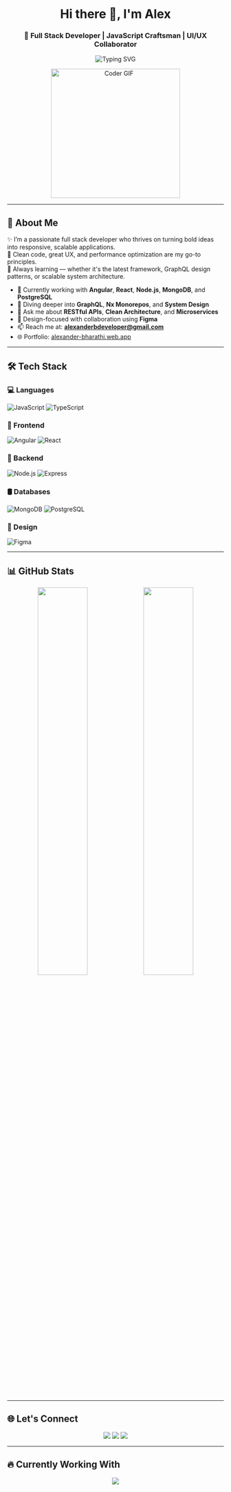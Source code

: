 <!-- GitHub Profile README for Alex -->

<h1 align="center">Hi there 👋, I'm Alex</h1>
<h3 align="center">🚀 Full Stack Developer | JavaScript Craftsman | UI/UX Collaborator</h3>

<p align="center">
  <img src="https://readme-typing-svg.demolab.com?font=Fira+Code&duration=3000&pause=500&center=true&width=435&lines=Full+Stack+Engineer+%7C+Code.+Create.+Innovate.;JavaScript+%7C+TypeScript+%7C+MongoDB+%7C+PostgreSQL;Pixel+Perfect+UI+Lover+%7C+Angular+%2B+React" alt="Typing SVG" />
</p>

<p align="center">
  <img src="https://media.giphy.com/media/qgQUggAC3Pfv687qPC/giphy.gif" width="300" alt="Coder GIF">
</p>

---

## 💫 About Me

✨ I’m a passionate full stack developer who thrives on turning bold ideas into responsive, scalable applications.  
🎯 Clean code, great UX, and performance optimization are my go-to principles.  
🧠 Always learning — whether it's the latest framework, GraphQL design patterns, or scalable system architecture.

- 🔭 Currently working with **Angular**, **React**, **Node.js**, **MongoDB**, and **PostgreSQL**
- 🌱 Diving deeper into **GraphQL**, **Nx Monorepos**, and **System Design**
- 💬 Ask me about **RESTful APIs**, **Clean Architecture**, and **Microservices**
- 🎨 Design-focused with collaboration using **Figma**
- 📫 Reach me at: **alexanderbdeveloper@gmail.com**  
- 🌐 Portfolio: [alexander-bharathi.web.app](https://alexander-bharathi.web.app)

---

## 🛠️ Tech Stack

### 💻 Languages
![JavaScript](https://img.shields.io/badge/-JavaScript-F7DF1E?style=for-the-badge&logo=javascript&logoColor=black)
![TypeScript](https://img.shields.io/badge/-TypeScript-3178C6?style=for-the-badge&logo=typescript&logoColor=white)

### 🧩 Frontend
![Angular](https://img.shields.io/badge/-Angular-DD0031?style=for-the-badge&logo=angular&logoColor=white)
![React](https://img.shields.io/badge/-React-61DAFB?style=for-the-badge&logo=react&logoColor=black)

### 🚀 Backend
![Node.js](https://img.shields.io/badge/-Node.js-339933?style=for-the-badge&logo=node.js&logoColor=white)
![Express](https://img.shields.io/badge/-Express-000000?style=for-the-badge&logo=express&logoColor=white)

### 🛢️ Databases
![MongoDB](https://img.shields.io/badge/-MongoDB-47A248?style=for-the-badge&logo=mongodb&logoColor=white)
![PostgreSQL](https://img.shields.io/badge/-PostgreSQL-336791?style=for-the-badge&logo=postgresql&logoColor=white)

### 🎨 Design
![Figma](https://img.shields.io/badge/-Figma-F24E1E?style=for-the-badge&logo=figma&logoColor=white)

---

## 📊 GitHub Stats

<p align="center">
  <img src="https://github-readme-stats.vercel.app/api?username=alexanderbharathi&show_icons=true&theme=radical" width="48%" />
  <img src="https://streak-stats.demolab.com?user=alexanderbharathi&theme=radical&hide_border=true" width="48%" />
</p>

---

## 🌐 Let's Connect

<p align="center">
  <a href="https://www.linkedin.com/in/alexander-bharathi/"><img src="https://img.shields.io/badge/LinkedIn-blue?style=for-the-badge&logo=linkedin&logoColor=white" /></a>
  <a href="mailto:alexanderbdeveloper@gmail.com"><img src="https://img.shields.io/badge/Gmail-D14836?style=for-the-badge&logo=gmail&logoColor=white" /></a>
  <a href="https://alexander-bharathi.web.app"><img src="https://img.shields.io/badge/Portfolio-000000?style=for-the-badge&logo=web&logoColor=white" /></a>
</p>

---

## 🔥 Currently Working With

<p align="center">
  <img src="https://skillicons.dev/icons?i=angular,react,nodejs,express,mongodb,postgres,ts,js,figma" />
</p>

